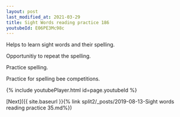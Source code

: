 ```yaml
---
layout: post
last_modified_at: 2021-03-29
title: Sight Words reading practice 186
youtubeId: E06PE3Mc98c
---
```

 
 
Helps to learn sight words and their spelling.

Opportunitiy to repeat the spelling. 

Practice spelling. 
 
Practice for spelling bee competitions. 
 
{% include youtubePlayer.html id=page.youtubeId %}
 
 

[Next]({{ site.baseurl }}{% link  split2/_posts/2019-08-13-Sight words reading practice 35.md%})
 
